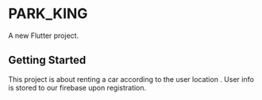 # PARK_KING

A new Flutter project.

## Getting Started

This project is about renting a car according to the user location .
User info is stored to our firebase upon registration.
